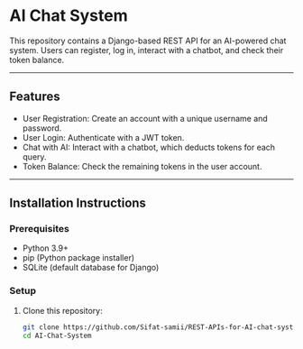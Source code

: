# AI Chat System

This repository contains a Django-based REST API for an AI-powered chat system. Users can register, log in, interact with a chatbot, and check their token balance. 

---

## **Features**

- User Registration: Create an account with a unique username and password.  
- User Login: Authenticate with a JWT token.  
- Chat with AI: Interact with a chatbot, which deducts tokens for each query.  
- Token Balance: Check the remaining tokens in the user account.  

---

## **Installation Instructions**

### **Prerequisites**
- Python 3.9+
- pip (Python package installer)
- SQLite (default database for Django)

### **Setup**

1. Clone this repository:
   ```bash
   git clone https://github.com/Sifat-samii/REST-APIs-for-AI-chat-system.git
   cd AI-Chat-System
